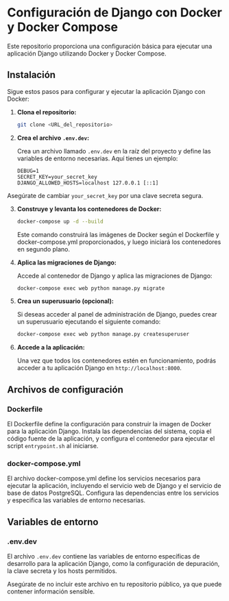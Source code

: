# Configuración de Django con Docker y Docker Compose

Este repositorio proporciona una configuración básica para ejecutar una aplicación Django utilizando Docker y Docker Compose.

## Instalación

Sigue estos pasos para configurar y ejecutar la aplicación Django con Docker:

1. **Clona el repositorio:**

	```bash
	git clone <URL_del_repositorio>
	```

2. **Crea el archivo `.env.dev`:**

	Crea un archivo llamado `.env.dev` en la raíz del proyecto y define las variables de entorno necesarias. Aquí tienes un ejemplo:

	```dotenv
	DEBUG=1
	SECRET_KEY=your_secret_key
	DJANGO_ALLOWED_HOSTS=localhost 127.0.0.1 [::1]
	```

  Asegúrate de cambiar `your_secret_key` por una clave secreta segura.

3. **Construye y levanta los contenedores de Docker:**

	```bash
	docker-compose up -d --build
	```

	Este comando construirá las imágenes de Docker según el Dockerfile y docker-compose.yml proporcionados, y luego iniciará los contenedores en segundo plano.

4. **Aplica las migraciones de Django:**

	Accede al contenedor de Django y aplica las migraciones de Django:

	```bash
	docker-compose exec web python manage.py migrate
	```

5. **Crea un superusuario (opcional):**

	Si deseas acceder al panel de administración de Django, puedes crear un superusuario ejecutando el siguiente comando:

	```bash
	docker-compose exec web python manage.py createsuperuser
	```

6. **Accede a la aplicación:**

	Una vez que todos los contenedores estén en funcionamiento, podrás acceder a tu aplicación Django en `http://localhost:8000`.

## Archivos de configuración

### Dockerfile

El Dockerfile define la configuración para construir la imagen de Docker para la aplicación Django. Instala las dependencias del sistema, copia el código fuente de la aplicación, y configura el contenedor para ejecutar el script `entrypoint.sh` al iniciarse.

### docker-compose.yml

El archivo docker-compose.yml define los servicios necesarios para ejecutar la aplicación, incluyendo el servicio web de Django y el servicio de base de datos PostgreSQL. Configura las dependencias entre los servicios y especifica las variables de entorno necesarias.

## Variables de entorno

### .env.dev

El archivo `.env.dev` contiene las variables de entorno específicas de desarrollo para la aplicación Django, como la configuración de depuración, la clave secreta y los hosts permitidos.

Asegúrate de no incluir este archivo en tu repositorio público, ya que puede contener información sensible.

